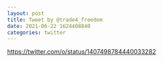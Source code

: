 ```yaml
--- 
layout: post 
title: Tweet by @trade4_freedom 
date: 2021-06-22 1624408840 
categories: twitter 
--- 
```

https://twitter.com/o/status/1407498784440033282